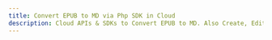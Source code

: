 ---title: Convert EPUB to MD via Php SDK in Clouddescription: Cloud APIs & SDKs to Convert EPUB to MD. Also Create, Edit & Render Microsoft Word & OpenOffice documents in the Cloud.---